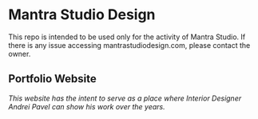 # Mantra Studio Design

This repo is intended to be used only for the activity of Mantra Studio. If there is any issue accessing mantrastudiodesign.com, please contact the owner.

## Portfolio Website

_This website has the intent to serve as a place where Interior Designer Andrei Pavel can show his work over the years._
